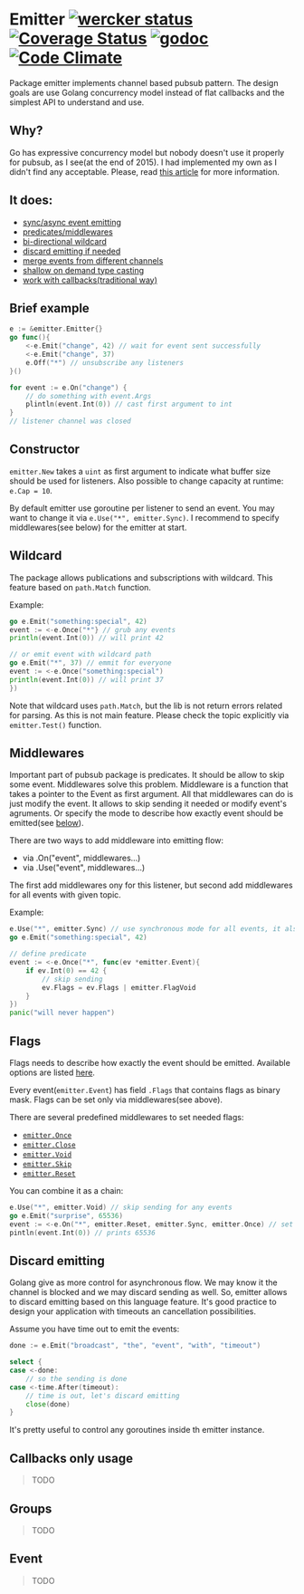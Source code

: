 # Emitter [![wercker status](https://app.wercker.com/status/e5a44746dc89b513ed28e8a18c5c05c2/s "wercker status")](https://app.wercker.com/project/bykey/e5a44746dc89b513ed28e8a18c5c05c2) [![Coverage Status](https://coveralls.io/repos/olebedev/emitter/badge.svg?branch=HEAD&service=github)](https://coveralls.io/github/olebedev/emitter?branch=HEAD) [![godoc](http://img.shields.io/badge/godoc-reference-blue.svg?style=flat)](https://godoc.org/github.com/olebedev/emitter) [![Code Climate](https://codeclimate.com/github/olebedev/emitter/badges/gpa.svg)](https://codeclimate.com/github/olebedev/emitter)

Package emitter implements channel based pubsub pattern. The design goals are use  Golang concurrency model instead of flat callbacks and the simplest API to understand and use.

## Why?
Go has expressive concurrency model but nobody doesn't use it properly for pubsub, as I see(at the end of 2015). I had implemented my own as I didn't find any acceptable. Please, read [this article](#) for more information.


## It does:

- [sync/async event emitting](#flags) 
- [predicates/middlewares](#middlewares)
- [bi-directional wildcard](#wildcard)
- [discard emitting if needed](#discard-emitting)
- [merge events from different channels](#groups)
- [shallow on demand type casting](#event)
- [work with callbacks(traditional way)](#middlewares)


## Brief example

```go
e := &emitter.Emitter{}
go func(){
	<-e.Emit("change", 42) // wait for event sent successfully 
	<-e.Emit("change", 37)
	e.Off("*") // unsubscribe any listeners
}()

for event := e.On("change") {
	// do something with event.Args
	plintln(event.Int(0)) // cast first argument to int
}
// listener channel was closed
```

## Constructor
`emitter.New` takes a `uint` as first argument to indicate what buffer size should be used for listeners. Also possible to change capacity at runtime: `e.Cap = 10`.

By default emitter use goroutine per listener to send an event. You may want to change it via `e.Use("*", emitter.Sync)`. I recommend to specify middlewares(see below) for the emitter at start.

## Wildcard
The package allows publications and subscriptions with wildcard.  This feature based on `path.Match` function.

Example:

```go
go e.Emit("something:special", 42)
event := <-e.Once("*"} // grub any events
println(event.Int(0)) // will print 42

// or emit event with wildcard path
go e.Emit("*", 37) // emmit for everyone
event := <-e.Once("something:special")
println(event.Int(0)) // will print 37
})
```

Note that wildcard uses `path.Match`, but the lib is not return errors related for parsing. As this is not main feature. Please check the topic explicitly via `emitter.Test()` function.


## Middlewares
Important part of pubsub package is predicates. It should be allow to skip some event. Middlewares solve this problem. 
Middleware is a function that takes a pointer to the Event as first argument. All that middlewares can do is just modify the event. It allows to skip sending it needed or modify event's agruments. Or specify the mode to describe how exactly event should be emitted(see [below](#flags)).

There are two ways to add middleware into emitting flow:

- via .On("event", middlewares...)
- via .Use("event", middlewares...)

The first add middlewares ony for this listener, but second add middlewares for all events with given topic. 

Example:
```go
e.Use("*", emitter.Sync) // use synchronous mode for all events, it also depends on emitter capacity(buffered/unbuffered channels)
go e.Emit("something:special", 42)

// define predicate
event := <-e.Once("*", func(ev *emitter.Event){
	if ev.Int(0) == 42 {
	    // skip sending
		ev.Flags = ev.Flags | emitter.FlagVoid
	}
})
panic("will never happen")
```


## Flags 
Flags needs to describe how exactly the event should be emitted. Available options are listed [here](https://godoc.org/github.com/olebedev/emitter#Flag).

Every event(`emitter.Event`) has field `.Flags` that contains flags as binary mask. 
Flags can be set only via middlewares(see above). 

There are several predefined middlewares to set needed flags:

- [`emitter.Once`](https://godoc.org/github.com/olebedev/emitter#Once)
- [`emitter.Close`](https://godoc.org/github.com/olebedev/emitter#Close)
- [`emitter.Void`](https://godoc.org/github.com/olebedev/emitter#Void)
- [`emitter.Skip`](https://godoc.org/github.com/olebedev/emitter#Skip)
- [`emitter.Reset`](https://godoc.org/github.com/olebedev/emitter#Reset)

You can combine it as a chain:
```go
e.Use("*", emitter.Void) // skip sending for any events
go e.Emit("surprise", 65536)
event := <-e.On("*", emitter.Reset, emitter.Sync, emitter.Once) // set custom fields for this listener
pintln(event.Int(0)) // prints 65536
```

## Discard emitting
Golang give as more control for asynchronous flow. We may know it the channel is blocked and we may discard sending as well. So, emitter allows to discard emitting based on this language feature. It's good practice to design your application with timeouts an cancellation possibilities.

Assume you have time out to emit the events:
```go
done := e.Emit("broadcast", "the", "event", "with", "timeout")

select {
case <-done:
	// so the sending is done
case <-time.After(timeout):
	// time is out, let's discard emitting
	close(done)
}
```

It's pretty useful to control any goroutines inside th emitter instance. 


## Callbacks only usage
> TODO

## Groups
> TODO

## Event
> TODO

